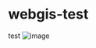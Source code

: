 # webgis-test
test 
![image](https://www.google.com/imgres?imgurl=https%3A%2F%2Fmiro.medium.com%2Fv2%2Fresize%3Afit%3A1400%2F1*YMJDp-kqus7i-ktWtksNjg.jpeg&tbnid=OagVcItfZUrDzM&vet=12ahUKEwj4hsbG49-BAxX2BzQIHZKgBoAQMygeegUIARCTAQ..i&imgrefurl=https%3A%2F%2Fmedium.com%2Fthe-generator%2Fhow-to-increase-the-size-of-your-midjourney-images-6499f067175a&docid=QHijAbozz66X5M&w=1024&h=1024&q=image&ved=2ahUKEwj4hsbG49-BAxX2BzQIHZKgBoAQMygeegUIARCTAQ)
